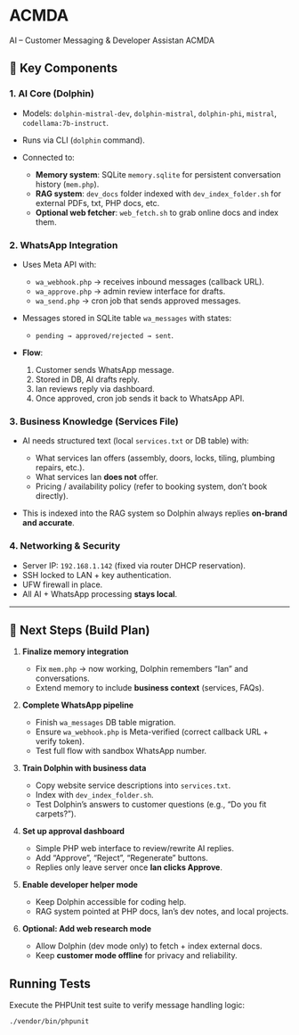 # ACMDA
AI – Customer Messaging &amp; Developer Assistan ACMDA
## 🔑 Key Components
 
### 1. **AI Core (Dolphin)**

* Models: `dolphin-mistral-dev`, `dolphin-mistral`, `dolphin-phi`, `mistral`, `codellama:7b-instruct`.
* Runs via CLI (`dolphin` command).
* Connected to:

  * **Memory system**: SQLite `memory.sqlite` for persistent conversation history (`mem.php`).
  * **RAG system**: `dev_docs` folder indexed with `dev_index_folder.sh` for external PDFs, txt, PHP docs, etc.
  * **Optional web fetcher**: `web_fetch.sh` to grab online docs and index them.

### 2. **WhatsApp Integration**

* Uses Meta API with:

  * `wa_webhook.php` → receives inbound messages (callback URL).
  * `wa_approve.php` → admin review interface for drafts.
  * `wa_send.php` → cron job that sends approved messages.
* Messages stored in SQLite table `wa_messages` with states:

  * `pending → approved/rejected → sent`.
* **Flow**:

  1. Customer sends WhatsApp message.
  2. Stored in DB, AI drafts reply.
  3. Ian reviews reply via dashboard.
  4. Once approved, cron job sends it back to WhatsApp API.

### 3. **Business Knowledge (Services File)**

* AI needs structured text (local `services.txt` or DB table) with:

  * What services Ian offers (assembly, doors, locks, tiling, plumbing repairs, etc.).
  * What services Ian **does not** offer.
  * Pricing / availability policy (refer to booking system, don’t book directly).
* This is indexed into the RAG system so Dolphin always replies **on-brand and accurate**.

### 4. **Networking & Security**

* Server IP: `192.168.1.142` (fixed via router DHCP reservation).
* SSH locked to LAN + key authentication.
* UFW firewall in place.
* All AI + WhatsApp processing **stays local**.

---

## 🚀 Next Steps (Build Plan)

1. **Finalize memory integration**

   * Fix `mem.php` → now working, Dolphin remembers “Ian” and conversations.
   * Extend memory to include **business context** (services, FAQs).

2. **Complete WhatsApp pipeline**

   * Finish `wa_messages` DB table migration.
   * Ensure `wa_webhook.php` is Meta-verified (correct callback URL + verify token).
   * Test full flow with sandbox WhatsApp number.

3. **Train Dolphin with business data**

   * Copy website service descriptions into `services.txt`.
   * Index with `dev_index_folder.sh`.
   * Test Dolphin’s answers to customer questions (e.g., “Do you fit carpets?”).

4. **Set up approval dashboard**

   * Simple PHP web interface to review/rewrite AI replies.
   * Add “Approve”, “Reject”, “Regenerate” buttons.
   * Replies only leave server once **Ian clicks Approve**.

5. **Enable developer helper mode**

   * Keep Dolphin accessible for coding help.
   * RAG system pointed at PHP docs, Ian’s dev notes, and local projects.

6. **Optional: Add web research mode**

   * Allow Dolphin (dev mode only) to fetch + index external docs.
   * Keep **customer mode offline** for privacy and reliability.

## Running Tests

Execute the PHPUnit test suite to verify message handling logic:

```
./vendor/bin/phpunit
```
